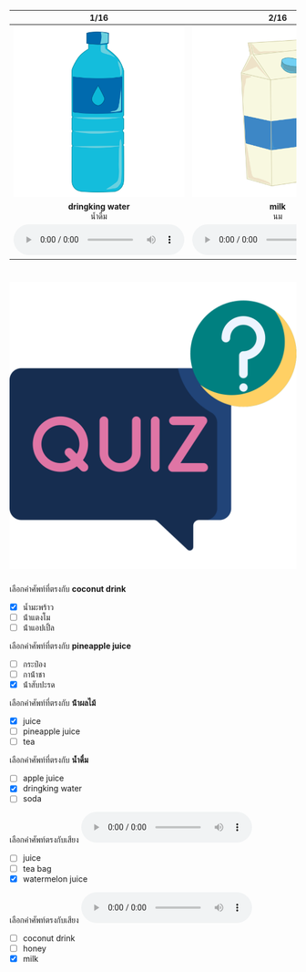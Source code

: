 <div class="carrousel">


|1/16|2/16|3/16|4/16|5/16|6/16|7/16|8/16|9/16|10/16|11/16|12/16|13/16|14/16|15/16|16/16|
| :----: | :----: | :----: | :----: | :----: | :----: | :----: | :----: | :----: | :----: | :----: | :----: | :----: | :----: | :----: | :----: |
|![](/media/img/drinks__dringking&#x20;water.svg)|![](/media/img/drinks__milk.svg)|![](/media/img/drinks__coffee.svg)|![](/media/img/drinks__juice.svg)|![](/media/img/drinks__orange&#x20;juice.svg)|![](/media/img/drinks__apple&#x20;juice.svg)|![](/media/img/drinks__pineapple&#x20;juice.svg)|![](/media/img/drinks__watermelon&#x20;juice.svg)|![](/media/img/drinks__coconut&#x20;drink.svg)|![](/media/img/drinks__smoothie.svg)|![](/media/img/drinks__honey.svg)|![](/media/img/drinks__soda.svg)|![](/media/img/drinks__tea.svg)|![](/media/img/drinks__tea&#x20;bag.svg)|![](/media/img/drinks__teapot.svg)|![](/media/img/drinks__can.svg)|
|**dringking water**<br>น้ำดื่ม|**milk**<br>นม|**coffee**<br>กาแฟ|**juice**<br>น้ําผลไม้|**orange juice**<br>น้ําส้ม|**apple juice**<br>น้ําแอปเปิ้ล|**pineapple juice**<br>น้ําสับปะรด|**watermelon juice**<br>น้ําแตงโม|**coconut drink**<br>น้ำมะพร้าว|**smoothie**<br>สมูทตี้|**honey**<br>น้ําผึ้ง|**soda**<br>โซดา|**tea**<br>ชา|**tea bag**<br>ถุงชา|**teapot**<br>กาน้ําชา|**can**<br>กระป๋อง|
|![](/media/audio/dringking&#x20;water.mp3)|![](/media/audio/milk.mp3)|![](/media/audio/coffee.mp3)|![](/media/audio/juice.mp3)|![](/media/audio/orange&#x20;juice.mp3)|![](/media/audio/apple&#x20;juice.mp3)|![](/media/audio/pineapple&#x20;juice.mp3)|![](/media/audio/watermelon&#x20;juice.mp3)|![](/media/audio/coconut&#x20;drink.mp3)|![](/media/audio/smoothie.mp3)|![](/media/audio/honey.mp3)|![](/media/audio/soda.mp3)|![](/media/audio/tea.mp3)|![](/media/audio/tea&#x20;bag.mp3)|![](/media/audio/teapot.mp3)|![](/media/audio/can.mp3)|

</div>



# ![icon](/media/icons/quiz.svg) 


 เลือกคำศัพท์ที่ตรงกับ **coconut drink**
 - [x] น้ำมะพร้าว
 - [ ] น้ําแตงโม
 - [ ] น้ําแอปเปิ้ล

 เลือกคำศัพท์ที่ตรงกับ **pineapple juice**
 - [ ] กระป๋อง
 - [ ] กาน้ําชา
 - [x] น้ําสับปะรด

 เลือกคำศัพท์ที่ตรงกับ **น้ําผลไม้**
 - [x] juice
 - [ ] pineapple juice
 - [ ] tea

 เลือกคำศัพท์ที่ตรงกับ **น้ำดื่ม**
 - [ ] apple juice
 - [x] dringking water
 - [ ] soda

 เลือกคำศัพท์ตรงกับเสียง ![](/media/audio/watermelon&#x20;juice.mp3) 
 - [ ] juice
 - [ ] tea bag
 - [x] watermelon juice

 เลือกคำศัพท์ตรงกับเสียง ![](/media/audio/milk.mp3) 
 - [ ] coconut drink
 - [ ] honey
 - [x] milk
